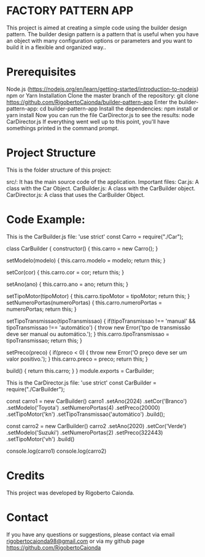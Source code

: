 # FACTORY PATTERN APP
This project is aimed at creating a simple code using the builder design pattern.
The builder design pattern is a pattern that is useful when you have an object with many configuration options or parameters and you want to build it in a flexible and organized way..

# Prerequisites
Node.js (https://nodejs.org/en/learn/getting-started/introduction-to-nodejs)
npm or Yarn
Installation
Clone the master branch of the repository:
git clone https://github.com/RigobertoCaionda/builder-pattern-app
Enter the builder-pattern-app:
cd builder-pattern-app
Install the dependencies:
npm install or yarn install
Now you can run the file CarDirector.js to see the results:
node CarDirector.js
If everything went well up to this point, you'll have somethings printed in the command prompt.

# Project Structure
This is the folder structure of this project:

src/: It has the main source code of the application. 
Important files:
Car.js: A class with the Car Object.
CarBuilder.js: A class with the CarBuilder object.
CarDirector.js: A class that uses the CarBuilder Object.

# Code Example:
This is the CarBuilder.js file:
'use strict'
const Carro = require("./Car");

class CarBuilder {
constructor() {
    this.carro = new Carro();
}

setModelo(modelo) {
    this.carro.modelo = modelo;
    return this;
}

setCor(cor) {
    this.carro.cor = cor;
    return this;
}

setAno(ano) {
    this.carro.ano = ano;
    return this;
}

setTipoMotor(tipoMotor) {
    this.carro.tipoMotor = tipoMotor;
    return this;
}
setNumeroPortas(numeroPortas) {
    this.carro.numeroPortas = numeroPortas;
    return this;
}

setTipoTransmissao(tipoTransmissao) {
    if(tipoTransmissao !== 'manual' && tipoTransmissao !== 'automático') {
        throw new Error('tpo de transmissão deve ser manual ou automático.');
    }
    this.carro.tipoTransmissao = tipoTransmissao;
    return this;
}

setPreco(preco) {
    if(preco < 0) {
        throw new Error('O preço deve ser um valor positivo.');
    }
    this.carro.preco = preco;
    return this;
}

build() {
    return this.carro;
}
}
module.exports = CarBuilder;

This is the CarDirector.js file:
'use strict'
const CarBuilder = require("./CarBuilder");

const carro1 = new CarBuilder()
carro1
.setAno(2024)
.setCor('Branco')
.setModelo('Toyota')
.setNumeroPortas(4)
.setPreco(20000)
.setTipoMotor('kn')
.setTipoTransmissao('automático')
.build();

const carro2 = new CarBuilder()
carro2
.setAno(2020)
.setCor('Verde')
.setModelo('Suzuki')
.setNumeroPortas(2)
.setPreco(322443)
.setTipoMotor('vh')
.build()

console.log(carro1)
console.log(carro2)


# Credits
This project was developed by Rigoberto Caionda.

# Contact
If you have any questions or suggestions, please contact via email rigobertocaionda98@gmail.com or via my github page https://github.com/RigobertoCaionda